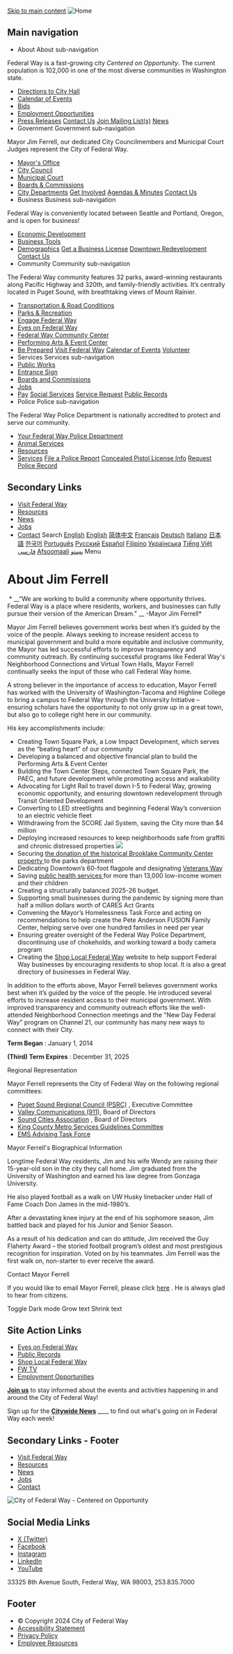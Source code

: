  [Skip to main content](https://www.federalwaywa.gov/page/about-jim-ferrell/)   ![Home](https://www.federalwaywa.gov/themes/fedway_theme/images/FW_Logo-Horizontal_full-color-resized.png)  

## Main navigation

 *  About About sub-navigation   

Federal Way is a fast-growing city  *Centered on Opportunity*. The current population is 102,000 in one of the most diverse communities in Washington state.  

   *  [Directions to City Hall](https://www.federalwaywa.gov/page/directions-city-hallcourtpolice)  
   *  [Calendar of Events](https://www.federalwaywa.gov/calendar)  
   *  [Bids](https://www.federalwaywa.gov/bids)  
   *  [Employment Opportunities](https://www.governmentjobs.com/careers/federalway)  
   *  [Press Releases](https://www.federalwaywa.gov/page/press-releases)   [Contact Us](https://www.federalwaywa.gov/page/contact-us)   [Join Mailing List(s)](https://www.federalwaywa.gov/page/e-newsletter-sign)   [News](https://www.federalwaywa.gov/page/press-releases)  
 *  Government Government sub-navigation   

Mayor Jim Ferrell, our dedicated City Councilmembers and Municipal Court Judges represent the City of Federal Way.   

   *  [Mayor's Office](https://www.federalwaywa.gov/mayors-office)  
   *  [City Council](https://www.federalwaywa.gov/city-council)  
   *  [Municipal Court](https://www.federalwaywa.gov/municipal-court)  
   *  [Boards & Commissions](https://www.federalwaywa.gov/boards-commissions)  
   *  [City Departments](https://www.federalwaywa.gov/page/departments)   [Get Involved](https://engagefw.com)   [Agendas & Minutes](https://www.federalwaywa.gov/page/agendas-and-minutes)   [Contact Us](https://www.federalwaywa.gov/page/contact-us)  
 *  Business Business sub-navigation   

Federal Way is conveniently located between Seattle and Portland, Oregon, and is open for business!   

   *  [Economic Development](https://www.federalwaywa.gov/economic-development)  
   *  [Business Tools](https://www.federalwaywa.gov/page/business-tools)  
   *  [Demographics](https://www.federalwaywa.gov/page/demographics)   [Get a Business License](https://www.federalwaywa.gov/page/business-license)   [Downtown Redevelopment](https://www.federalwaywa.gov/page/downtown-redevelopment)   [Contact Us](https://www.federalwaywa.gov/economic-development)  
 *  Community Community sub-navigation   

The Federal Way community features 32 parks, award-winning restaurants along Pacific Highway and 320th, and family-friendly activities. It’s centrally located in Puget Sound, with breathtaking views of Mount Rainier.  

   *  [Transportation & Road Conditions](https://www.federalwaywa.gov/page/roadway-conditions)  
   *  [Parks & Recreation](https://www.federalwaywa.gov/parks)  
   *  [Engage Federal Way](https://engagefw.com)  
   *  [Eyes on Federal Way](https://www.federalwaywa.gov/page/eyes-federal-way-0)  
   *  [Federal Way Community Center](https://itallhappenshere.org)  
   *  [Performing Arts & Event Center](https://fwpaec.org)  
   *  [Be Prepared](https://www.federalwaywa.gov/emergency-management)   [Visit Federal Way](https://visitfw.org)   [Calendar of Events](https://www.federalwaywa.gov/calendar/month)   [Volunteer](https://www.federalwaywa.gov/page/volunteering-federal-way)  
 *  Services Services sub-navigation 
   *  [Public Works](https://www.federalwaywa.gov/public-works)  
   *  [Entrance Sign](https://www.federalwaywa.gov/sites/default/files/2024-02/EntranceSignDisplayApplicationForm.pdf)  
   *  [Boards and Commissions](https://www.federalwaywa.gov/page/boards-commissions)  
   *  [Jobs](https://www.governmentjobs.com/careers/federalway)  
   *  [Pay](https://www.federalwaywa.gov/page/pay)   [Social Services](https://www.federalwaywa.gov/page/community-social-services)   [Service Request](https://www.federalwaywa.gov/page/eyes-federal-way-0)   [Public Records](https://www.federalwaywa.gov/page/public-records)  
 *  Police Police sub-navigation   

The Federal Way Police Department is nationally accredited to protect and serve our community.  

   *  [Your Federal Way Police Department](https://www.federalwaywa.gov/police-0)  
   *  [Animal Services](https://www.federalwaywa.gov/page/animal-services-unit)  
   *  [Resources](https://www.federalwaywa.gov/page/police-resources)  
   *  [Services](https://www.federalwaywa.gov/page/police-service-request)   [File a Police Report](https://www.federalwaywa.gov/page/file-police-report-online)   [Concealed Pistol License Info](https://www.federalwaywa.gov/page/concealed-pistol-license-cpl-appointment-request-form-0)   [Request Police Record](https://federalway.justfoia.com/publicportal/home/newrequest)  

## Secondary Links

 *  [Visit Federal Way](https://visitfw.org) 
 *  [Resources](https://www.federalwaywa.gov/page/resources-and-help) 
 *  [News](https://www.federalwaywa.gov/page/federal-way-citywide-news) 
 *  [Jobs](https://www.governmentjobs.com/careers/federalway) 
 *  [Contact](https://www.federalwaywa.gov/page/contact-us) 
 Search  [English](https://www.federalwaywa.gov/page/about-jim-ferrell)   [English](https://www.federalwaywa.gov/page/about-jim-ferrell)  [简体中文](https://www.federalwaywa.gov/page/about-jim-ferrell)  [Français](https://www.federalwaywa.gov/page/about-jim-ferrell)  [Deutsch](https://www.federalwaywa.gov/page/about-jim-ferrell)  [Italiano](https://www.federalwaywa.gov/page/about-jim-ferrell)  [日本語](https://www.federalwaywa.gov/page/about-jim-ferrell)  [한국어](https://www.federalwaywa.gov/page/about-jim-ferrell)  [Português](https://www.federalwaywa.gov/page/about-jim-ferrell)  [Русский](https://www.federalwaywa.gov/page/about-jim-ferrell)  [Español](https://www.federalwaywa.gov/page/about-jim-ferrell)  [Filipino](https://www.federalwaywa.gov/page/about-jim-ferrell)  [Українська](https://www.federalwaywa.gov/page/about-jim-ferrell)  [Tiếng Việt](https://www.federalwaywa.gov/page/about-jim-ferrell)  [فارسی](https://www.federalwaywa.gov/page/about-jim-ferrell)  [Afsoomaali](https://www.federalwaywa.gov/page/about-jim-ferrell)  [پښتو](https://www.federalwaywa.gov/page/about-jim-ferrell)  Menu 

# 

# About Jim Ferrell

 __​__  *  __“We are working to build a community where opportunity thrives.  Federal Way is a place where residents, workers, and businesses can fully pursue their version of the American Dream." __ -Mayor Jim Ferrell*    

Mayor Jim Ferrell believes government works best when it’s guided by the voice of the people.  Always seeking to increase resident access to municipal government and build a more equitable and inclusive community, the Mayor has led successful efforts to improve transparency and community outreach.  By continuing successful programs like Federal Way's Neighborhood Connections and Virtual Town Halls, Mayor Ferrell continually seeks the input of those who call Federal Way home.  

A strong believer in the importance of access to education, Mayor Ferrell has worked with the University of Washington-Tacoma and Highline College to bring a campus to Federal Way through the University Initiative – ensuring scholars have the opportunity to not only grow up in a great town, but also go to college right here in our community. 

 His key accomplishments include: 

 * Creating Town Square Park, a Low Impact Development, which serves as the “beating heart” of our community
 * Developing a balanced and objective financial plan to build the Performing Arts & Event Center
 * Building the Town Center Steps, connected Town Square Park, the PAEC, and future development while promoting access and walkability
 * Advocating for Light Rail to travel down I-5 to Federal Way, growing economic opportunity, and ensuring downtown redevelopment through Transit Oriented Development
 * Converting to LED streetlights and beginning Federal Way’s conversion to an electric vehicle fleet
 * Withdrawing from the SCORE Jail System, saving the City more than $4 million
 * Deploying increased resources to keep neighborhoods safe from graffiti and chronic distressed properties ![](https://www.jimferrell.org/wp-content/uploads/2021/02/D529F057-266B-46F7-8B89-8A759D369F31-190x300.jpg) 
 * Securing [ the donation of the historical Brooklake Community Center property ](https://www.federalwaymirror.com/news/254629101.html) to the parks department
 * Dedicating Downtown’s 60-foot flagpole and designating  [Veterans Way](https://www.federalwaymirror.com/news/282327961.html) 
 * Saving [ public health services ](https://www.federalwaymirror.com/news/279936702.html) for more than 13,000 low-income women and their children
 * Creating a structurally balanced 2025-26 budget.
 * Supporting small businesses during the pandemic by signing more than half a million dollars worth of CARES Act Grants
 * Convening the Mayor’s Homelessness Task Force and acting on recommendations to help create the Pete Anderson FUSION Family Center, helping serve over one hundred families in need per year
 * Ensuring greater oversight of the Federal Way Police Department, discontinuing use of chokeholds, and working toward a body camera program
 * Creating the [Shop Local Federal Way](https://shoplocalfedway.com) website to help support Federal Way businesses by encouraging residents to shop local.  It is also a great directory of businesses in Federal Way.

 In addition to the efforts above, Mayor Ferrell believes government works best when it’s guided by the voice of the people.  He introduced several efforts to increase resident access to their municipal government.  With improved transparency and community outreach efforts like the well-attended Neighborhood Connection meetings and the "New Day Federal Way" program on Channel 21, our community has many new ways to connect with their City.  

  __Term Began__ : January 1, 2014 

  __(Third) Term Expires__ : December 31, 2025 

 Regional Representation 

 Mayor Ferrell represents the City of Federal Way on the following regional committees: 

 *  [Puget Sound Regional Council (PSRC)](https://www.psrc.org)  , Executive Committee 
 *  [Valley Communications (911),](https://valleycom.org/contact-us.html)  Board of Directors 
 *  [Sound Cities Association](https://soundcities.org/about-the-board)  , Board of Directors 
 *  [King County Metro Services Guidelines Committee](https://metro.kingcounty.gov/advisory-groups/service-guidelines-task-force/members.html) 
 *  [EMS Advising Task Force](https://kingcounty.gov/depts/health/emergency-medical-services/levy.aspx)    

 Mayor Ferrell's Biographical Information 

Longtime Federal Way residents, Jim and his wife Wendy are raising their 15-year-old son in the city they call home. Jim graduated from the University of Washington and earned his law degree from Gonzaga University.

He also played football as a walk on UW Husky linebacker under Hall of Fame Coach Don James in the mid-1980’s.

After a devastating knee injury at the end of his sophomore season, Jim battled back and played for his Junior and Senior Season.

As a result of his dedication and can do attitude, Jim received the Guy Flaherty Award – the storied football program’s oldest and most prestigious recognition for inspiration. Voted on by his teammates. Jim Ferrell was the first walk on, non-starter to ever receive the award. 

 Contact Mayor Ferrell 

 If you would like to email Mayor Ferrell, please click   [here](mailto:jim.ferrell@cityoffederalway.com) .  He is always glad to hear from citizens. 

 

 Toggle Dark mode Grow text Shrink text 

## Site Action Links

 *   [Eyes on Federal Way](https://www.federalwaywa.gov/page/eyes-federal-way-0) 
 *   [Public Records](https://www.federalwaywa.gov/page/public-records) 
 *   [Shop Local Federal Way](https://www.shoplocalfederalway.com) 
 *   [FW TV](https://www.youtube.com/user/FWcommunications) 
 *   [Employment Opportunities](https://www.governmentjobs.com/careers/federalway) 

 [__Join us__](https://www.federalwaywa.gov/page/e-newsletter-sign) to stay informed about the events and activities happening in and around the City of Federal Way!

Sign up for the [__Citywide News__](https://lp.constantcontactpages.com/sl/iTopXHF/citywidenews)  ____ to find out what's going on in Federal Way each week!

## Secondary Links - Footer

 *  [Visit Federal Way](https://visitfw.org) 
 *  [Resources](https://www.federalwaywa.gov/page/resources-and-help) 
 *  [News](https://www.federalwaywa.gov/page/federal-way-citywide-news) 
 *  [Jobs](https://www.governmentjobs.com/careers/federalway) 
 *  [Contact](https://www.federalwaywa.gov/page/contact-us) 

 ![City of Federal Way - Centered on Opportunity](https://www.federalwaywa.gov/sites/default/files/inline-images/FW-Logo-Vert_white.png) 

## Social Media Links

 *  [X (Twitter)](https://twitter.com/wafederalway) 
 *  [Facebook](https://www.facebook.com/CityofFederalWay) 
 *  [Instagram](https://www.instagram.com/fedwaywa) 
 *  [LinkedIn](https://www.linkedin.com/company/city-of-federal-way) 
 *  [YouTube](https://www.youtube.com/user/FWcommunications) 

33325 8th Avenue South, Federal Way, WA 98003, 253.835.7000

## Footer

 *  © Copyright 2024 City of Federal Way 
 *  [Accessibility Statement](https://www.federalwaywa.gov/page/website-accessibility-statement) 
 *  [Privacy Policy](https://www.federalwaywa.gov/page/website-privacy-policy) 
 *  [Employee Resources](https://www.federalwaywa.gov/page/employee-resources) 
 